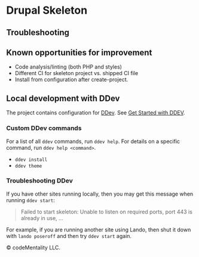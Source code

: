# Drupal Skeleton

## Troubleshooting

## Known opportunities for improvement

-   Code analysis/linting (both PHP and styles)
-   Different CI for skeleton project vs. shipped CI file
-   Install from configuration after create-project.

## Local development with DDev

The project contains configuration for
[DDev](https://ddev.com/).
See [Get Started with DDEV](https://ddev.com/get-started/).

### Custom DDev commands

For a list of all `ddev` commands, run `ddev help`.
For details on a specific command, run `ddev help <command>`.

- `ddev install`
- `ddev theme`

### Troubleshooting DDev

If you have other sites running locally, then you may get this message when
running `ddev start`:

> Failed to start skeleton: Unable to listen on required ports, port 443 is already in use, ...

For example, if you are running another site using Lando, then shut it down with
`lando poseroff` and then try `ddev start` again.

&copy; codeMentality LLC.
